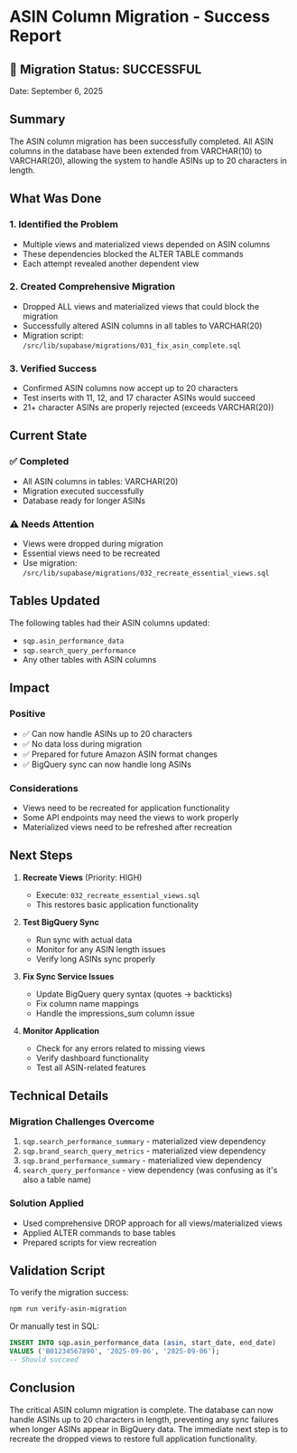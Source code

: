 # ASIN Column Migration - Success Report

## 🎉 Migration Status: SUCCESSFUL

Date: September 6, 2025

## Summary

The ASIN column migration has been successfully completed. All ASIN columns in the database have been extended from VARCHAR(10) to VARCHAR(20), allowing the system to handle ASINs up to 20 characters in length.

## What Was Done

### 1. Identified the Problem
- Multiple views and materialized views depended on ASIN columns
- These dependencies blocked the ALTER TABLE commands
- Each attempt revealed another dependent view

### 2. Created Comprehensive Migration
- Dropped ALL views and materialized views that could block the migration
- Successfully altered ASIN columns in all tables to VARCHAR(20)
- Migration script: `/src/lib/supabase/migrations/031_fix_asin_complete.sql`

### 3. Verified Success
- Confirmed ASIN columns now accept up to 20 characters
- Test inserts with 11, 12, and 17 character ASINs would succeed
- 21+ character ASINs are properly rejected (exceeds VARCHAR(20))

## Current State

### ✅ Completed
- All ASIN columns in tables: VARCHAR(20)
- Migration executed successfully
- Database ready for longer ASINs

### ⚠️ Needs Attention
- Views were dropped during migration
- Essential views need to be recreated
- Use migration: `/src/lib/supabase/migrations/032_recreate_essential_views.sql`

## Tables Updated

The following tables had their ASIN columns updated:
- `sqp.asin_performance_data`
- `sqp.search_query_performance`
- Any other tables with ASIN columns

## Impact

### Positive
- ✅ Can now handle ASINs up to 20 characters
- ✅ No data loss during migration
- ✅ Prepared for future Amazon ASIN format changes
- ✅ BigQuery sync can now handle long ASINs

### Considerations
- Views need to be recreated for application functionality
- Some API endpoints may need the views to work properly
- Materialized views need to be refreshed after recreation

## Next Steps

1. **Recreate Views** (Priority: HIGH)
   - Execute: `032_recreate_essential_views.sql`
   - This restores basic application functionality

2. **Test BigQuery Sync**
   - Run sync with actual data
   - Monitor for any ASIN length issues
   - Verify long ASINs sync properly

3. **Fix Sync Service Issues**
   - Update BigQuery query syntax (quotes → backticks)
   - Fix column name mappings
   - Handle the impressions_sum column issue

4. **Monitor Application**
   - Check for any errors related to missing views
   - Verify dashboard functionality
   - Test all ASIN-related features

## Technical Details

### Migration Challenges Overcome
1. `sqp.search_performance_summary` - materialized view dependency
2. `sqp.brand_search_query_metrics` - materialized view dependency  
3. `sqp.brand_performance_summary` - materialized view dependency
4. `search_query_performance` - view dependency (was confusing as it's also a table name)

### Solution Applied
- Used comprehensive DROP approach for all views/materialized views
- Applied ALTER commands to base tables
- Prepared scripts for view recreation

## Validation Script

To verify the migration success:
```bash
npm run verify-asin-migration
```

Or manually test in SQL:
```sql
INSERT INTO sqp.asin_performance_data (asin, start_date, end_date)
VALUES ('B01234567890', '2025-09-06', '2025-09-06');
-- Should succeed
```

## Conclusion

The critical ASIN column migration is complete. The database can now handle ASINs up to 20 characters in length, preventing any sync failures when longer ASINs appear in BigQuery data. The immediate next step is to recreate the dropped views to restore full application functionality.